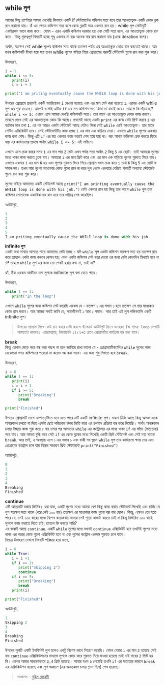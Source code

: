 ## while লুপ  

আগের কিছু চ্যাপ্টারে আমরা দেখেছি কিভাবে একটি if স্টেটমেন্টের কন্ডিশন সত্য হলে তার আওতাভুক্ত একটি কোড ব্লক রান করানো যায়। if এর ক্ষেত্রে কন্ডিশন সত্য হলে কোড ব্লকটি মাত্র একবার রান হয়। while লুপ মোটামুটি একইরকম ভাবে কাজ করে। যেমন - এরও একটি কন্ডিশন দরকার হয় এবং সেটি সত্য হলে, এর আওতাভুক্ত কোড রান করে। কিন্তু গুরুত্বপূর্ণ বিষয়টি হচ্ছে শুধু একবার না বরং অনেক বার রান করানো যায় (একে iteration বলে)।  

অর্থাৎ, যতক্ষণ সেই while লুপের কন্ডিশন সত্য থাকে ততক্ষণ পর্যন্ত এর আওতাভুক্ত কোড রান করতেই থাকে। আর যখন কন্ডিশনটি মিথ্যা হয়ে যায় তখন while লুপের বাইরে গিয়ে প্রোগ্রামের পরবর্তী স্টেটমেন্ট গুলো রান করা শুরু করে।  

উদাহরণ,

```python
i = 1
while i <= 5:
   print(i)
   i = i + 1

print("I am priting eventually cause the WHILE loop is done with his job.")
```

উপরের প্রোগ্রামে প্রথমেই একটি ভ্যারিয়েবল `i` নেওয়া হয়েছে এবং এর মান সেট করা হয়েছে `1`. এরপর একটি while লুপ এর শুরু হয়েছে। আগেই বলেছি এটিও  `if` এর মত কন্ডিশন সত্য কিনা তা যাচাই করে। তাহলে কি দাঁড়াচ্ছে? `while i <= 5:` এখানে এসে আমরা দেখছি কন্ডিশনটি সত্য। তার মানে এর আওতাভুক্ত কোড কাজ করবে। তাহলে দেখে নেই এর আওতাভুক্ত কোড কি আছে। প্রথমেই আছে একটা `print` এর কাজ যেটা প্রিন্ট করবে `i` এর বর্তমান মান তথা `1`. এর পর আরও একটা স্টেটমেন্ট আছে যেটাও কিনা সেই `while` এরই আওতাভুক্ত। তার মানে সেটিও এক্সিকিউট হবে। সেই স্টেটমেন্টটির কাজ হচ্ছে `i` এর মান এক বাড়িয়ে দেয়া। এভাবে `while` লুপের একবার কাজ করা শেষ। কিন্তু এটি `if` এর মত একবার কাজ করেই শেষ হয়ে যায় না। বরং আবার কন্ডিশন চেক করতে ফিরে যায় এর কার্যক্রমের প্রথমে অর্থাৎ `while i <= 5:` এই লাইনে।  

এখানে এসে চেক করার সময় `i` এর মান পায় `2` যেটা এখন পর্যন্ত সত্য অর্থাৎ `2` কিন্তু `5` এর ছোট। তাই আবারো লুপের মধ্যে থাকা কাজ করতে ঢুকে যায়। আবারো `i` এর মান প্রিন্ট করে এবং এর মান এক বাড়িয়ে লুপের শুরুতে ফিরে যায়। এভাবে একবার `i` এর মান `6` হয় এবং লুপের শুরুতে ফিরে গিয়ে প্রোগ্রাম যখন চেক করে `i` তথা `6` কিন্তু `5` এর ছোট বা সমান নয়। তখন আর লুপের মধ্যেকার কোড গুলো রান না করে লুপ থেকে একবারে বেরিয়ে পরবর্তী অন্যান্য স্টেটমেন্ট গুলো রান করা শুরু করে।    

লুপের বাইরে আমাদের একটি স্টেটমেন্ট আছে `print("I am printing eventually cause the WHILE loop is done with his job.")` যেটা একবার রান হয় কিন্তু তার আগে `while` লুপ তার কন্ডিশন মোতাবেক একাধিক বার রান হয়ে তার দায়িত্ব শেষ করেছিল।   

আউটপুট, 

```python
1
2
3
4
5
I am priting eventually cause the WHILE loop is done with his job.
```   

**infinite লুপ**   
একটা কথা মাথায় আসতে পারে আমাদের সেটা হচ্ছে - যদি `while` লুপ একটা কন্ডিশন যতক্ষণ সত্য হয় ততক্ষণ রান করে তাহলে একটা কাজ করলে কেমন হয়; এমন একটা কন্ডিশন সেট করে দেবো ওর জন্য যেটা কোনদিন মিথ্যাই হবে না :P তাহলে `while` লুপ এর কাজ তো শেষই হবার কথা না, তাই না? 

হ্যাঁ, ঠিক এরকম আজীবন চলা লুপকে inifinite লুপ বলা যেতে পারে। 

উদাহরণ, 

```python
while 1 == 1:
   print("In the loop")
```

এখানে `while` লুপের জন্য কন্ডিশন সেট করেছি এরকম যে - যতক্ষণ ১ এর সমান ১ হবে ততক্ষণ সে তার মধ্যেকার কোড রান করবে। আর আমরা সবাই জানি যে, সারাজীবনই ১ আর ১ সমান। আর তাই এই লুপ লজিক্যালি একটি infinite লুপ। 

> উপরের প্রোগ্রাম লিখে কেউ রান করার চেষ্টা করলে স্ট্যান্ডার্ড আউটপুট স্ক্রিনে অনবরত `In the loop` লেখাটি আসতেই থাকবে। এমতাবস্থায়, কিবোর্ডের `ctrl+C` চেপে প্রোগ্রামটির কার্যক্রম বন্ধ করা যাবে।   

**break**  
কিন্তু এরকম জোড় করে বন্ধ করা পছন্দ না হলে জানিয়ে রাখা ভালো যে - প্রোগ্রাম্যাটিক্যালিও `while` লুপের কাজ যেকোনো সময় কন্ডিশনের পরোয়া না করেও বন্ধ করা সম্ভব। এর জন্য শুধু লিখতে হবে `break`. 

উদাহরণ, 

```python
i = 0
while 1 == 1:
   print(i)
   i = i + 1
   if i >= 5:
      print("Breaking")
      break

print("Finished")
```  

উপরের প্রোগ্রামটি দেখে আপাতদৃষ্টিতে মনে হতে পারে এটি একটি infinite লুপ। ধারনা ঠিকি আছে কিন্তু আমরা একে অনন্তকাল চলতে না দিয়ে একটা ছোট্ট লজিকের উপর ভিত্তি করে এর চলমান প্রক্রিয়া বন্ধ করে দিয়েছি। অর্থাৎ অনন্তকাল চলার ইচ্ছায় কাজ শুরু করে ৫ বার চলার পর আমাদের `while` এর কন্ট্রোলার এর মধ্যে থাকা `if` এর ফাঁদে (সত্যতায়) পরে যায়। আর আমরা বুদ্ধি করে সেই `if` এর কোড ব্লকের মধ্যে লিখেছি একটি প্রিন্ট স্টেটমেন্ট এবং সেই মহা ঘাতক `break`. আর তাই, এ অবস্থায় এসে ১ এর সমান ১ এবং বাকী সব ভুলে `while` লুপ তার কার্যক্রমে ক্ষান্ত দেয় এবং প্রোগ্রামের কন্ট্রোল চলে যায় নিচের সাধারণ প্রিন্ট স্টেটমেন্টে `print("Finished")`

আউটপুট,

```python
0
1
2
3
4
Breaking
Finished
```

**continue**  
এটি আরেকটি মজার জিনিষ। ধরা যাক, একটি লুপের মধ্যে আমরা বেশ কিছু কাজ করার স্টেটমেন্ট লিখেছি এবং চাচ্ছি যে লুপ যতক্ষণ সত্য থাকে (ধরে নেই ১০০ বার) ততক্ষণ এর মধ্যেকার কাজ গুলো বার বার হোক। কিন্তু, এমনও তো হতে পারে যে, সেই ১০০ বারের মধ্যে বিশেষ কয়েকবার আমরা সেই পুরো কাজটা করতে চাই না কিন্তু নির্ধারিত ১০০ বারই লুপকে কাজ করাতে দিতে চাই; তাহলে কি করতে পারি?   
এর জন্যই আছে `continue`. একটি `while` লুপের মধ্যে যখনই `continue` এক্সিকিউট হবে তখনিই লুপের মধ্যে থাকা এর পরের কোড গুলো এক্সিকিউট হবে না এবং লুপের কন্ট্রোল একদম শুরুতে চলে যাবে।   
নিচের উদাহরণ দেখলে বিষয়টি পরিষ্কার হয়ে যাবে, 

```python
i = 0
while True:
   i = i +1
   if i == 2:
      print("Skipping 2")
      continue
   if i == 5:
      print("Breaking")
      break
   print(i)

print("Finished")
```  

আউটপুট, 

```python
1
Skipping 2
3
4
Breaking
Finished
```   

উপরের লুপটি একটি ইনফিনিট লুপ হলেও একটু বিশেষ ভাবে নিয়ন্ত্রণ করেছি। যেমন যেবার `i` এর মান `2` হয়েছে সেই বার `continue` এক্সিকিউশনের মাধ্যমে লুপকে জোড় করে শুরুতে নিয়ে যাওয়া হয়েছে তাই ওই বারের `2` প্রিন্ট হয় নি। এরপর আবার সাধারণভাবে `3,4` প্রিন্ট হয়েছে। আবার যখন `5` পেয়েছি তখনি `if` এর সত্যতার কারনে `break` এর এক্সিকিউশন হয়েছে এবং লুপ অকালে (এর অনন্তকাল চলার প্ল্যান ছিল) শেষ হয়েছে।   

>  সংকলন - [নুহিল মেহেদী](https://nuhil.net)

